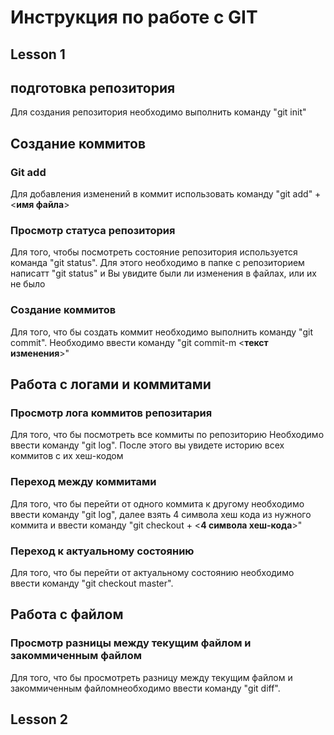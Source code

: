 # Инструкция по работе с GIT
## Lesson 1
## подготовка репозитория
Для создания репозитория необходимо выполнить команду "git init" 

## Создание коммитов
### Git add
Для добавления изменений в коммит использовать команду "git add" + <**имя файла**>

### Просмотр статуса репозитория
Для того, чтобы посмотреть состояние репозитория используется команда "git status". Для этого необходимо в папке с репозиторием написатт "git status" и Вы увидите были ли изменения в файлах, или их не было

### Создание коммитов
Для того, что бы создать коммит необходимо выполнить команду "git commit". Необходимо ввести команду "git commit-m <**текст изменения**>"


## Работа с логами и  коммитами

### Просмотр лога коммитов репозитария
Для того, что бы посмотреть все коммиты по репозиторию Необходимо ввести команду "git log". После этого вы увидете историю всех коммитов с их хеш-кодом

### Переход между коммитами
Для того, что бы перейти от одного коммита к другому необходимо ввести команду "git log", далее взять 4 символа хеш кода из нужного коммита и ввести команду "git checkout + <**4 символа хеш-кода**>"

### Переход к актуальному состоянию
Для того, что бы перейти от актуальному состоянию необходимо ввести команду "git checkout master". 

## Работа с файлом

### Просмотр разницы между текущим файлом и закоммиченным файлом
Для того, что бы просмотреть разницу между текущим файлом и закоммиченным файломнеобходимо ввести команду "git diff". 

## Lesson 2
